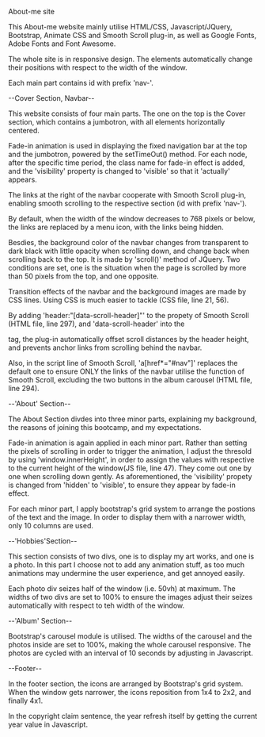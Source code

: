 About-me site

This About-me website mainly utilise HTML/CSS, Javascript/JQuery, Bootstrap, Animate CSS and Smooth Scroll plug-in, as well as Google Fonts, Adobe Fonts and Font Awesome.

The whole site is in responsive design. The elements automatically change their positions with respect to the width of the window.

Each main part contains id with prefix 'nav-'.

--Cover Section, Navbar--

This website consists of four main parts. The one on the top is the Cover section, which contains a jumbotron, with all elements horizontally centered. 

Fade-in animation is used in displaying the fixed navigation bar at the top and the jumbotron, powered by the setTimeOut() method. For each node, after the specific time period, the class name for fade-in effect is added, and the 'visibility' property is changed to 'visible' so that it 'actually' appears.

The links at the right of the navbar cooperate with Smooth Scroll plug-in, enabling smooth scrolling to the respective section (id with prefix 'nav-'). 

By default, when the width of the window decreases to 768 pixels or below, the links are replaced by a menu icon, with the links being hidden.

Besdies, the background color of the navbar changes from transparent to dark black with little opacity when scrolling down, and change back when scrolling back to the top. It is made by 'scroll()' method of JQuery. Two conditions are set, one is the situation when the page is scrolled by more than 50 pixels from the top, and one opposite.

Transition effects of the navbar and the background images are made by CSS lines. Using CSS is much easier to tackle (CSS file, line 21, 56).

By adding 'header:"[data-scroll-header]"' to the propety of Smooth Scroll (HTML file, line 297), and 'data-scroll-header' into the <nav> tag, the plug-in automatically offset scroll distances by the header height, and prevents anchor links from scrolling behind the navbar. 

Also, in the script line of Smooth Scroll, 'a[href*="#nav"]' replaces the default one to ensure ONLY the links of the navbar utilise the function of Smooth Scroll, excluding the two buttons in the album carousel (HTML file, line 294).

--'About' Section--

The About Section divdes into three minor parts, explaining my background, the reasons of joining this bootcamp, and my expectations. 

Fade-in animation is again applied in each minor part. Rather than setting the pixels of scrolling in order to trigger the animation, I adjust the thresold by using 'window.innerHeight', in order to assign the values with respective to the current height of the window(JS file, line 47). They come out one by one when scrolling down gently. As aforementioned, the 'visibility' propety is changed from 'hidden' to 'visible', to ensure they appear by fade-in effect.

For each minor part, I apply bootstrap's grid system to arrange the postions of the text and the image. In order to display them with a narrower width, only 10 columns are used. 

--'Hobbies'Section--

This section consists of two divs, one is to display my art works, and one is a photo. In this part I choose not to add any animation stuff, as too much animations may undermine the user experience, and get annoyed easily.

Each photo div seizes half of the window (i.e. 50vh) at maximum. The widths of two divs are set to 100% to ensure the images adjust their seizes automatically with respect to teh width of the window.

--'Album' Section--

Bootstrap's carousel module is utilised. The widths of the carousel and the photos inside are set to 100%, making the whole carousel responsive. The photos are cycled with an interval of 10 seconds by adjusting in Javascript.

--Footer--

In the footer section, the icons are arranged by Bootstrap's grid system. When the window gets narrower, the icons reposition from 1x4 to 2x2, and finally 4x1.

In the copyright claim sentence, the year refresh itself by getting the current year value in Javascript.
